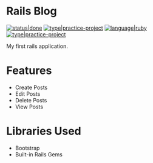 # Rails Blog

[![status|done](http://jeffreynerona.com/badges/status-done.svg)](http://jeffreynerona.com/projects) [![type|practice-project](http://jeffreynerona.com/badges/type-practiceproject.svg)](http://jeffreynerona.com/projects/) [![language|ruby](http://jeffreynerona.com/badges/language-ruby.svg)](http://jeffreynerona.com/projects/ruby)  [![type|practice-project](http://jeffreynerona.com/badges/technology-rubyonrails.svg)](http://jeffreynerona.com/projects/)

My first rails application.

# Features
- Create Posts
- Edit Posts
- Delete Posts
- View Posts

# Libraries Used
- Bootstrap
- Built-in Rails Gems
